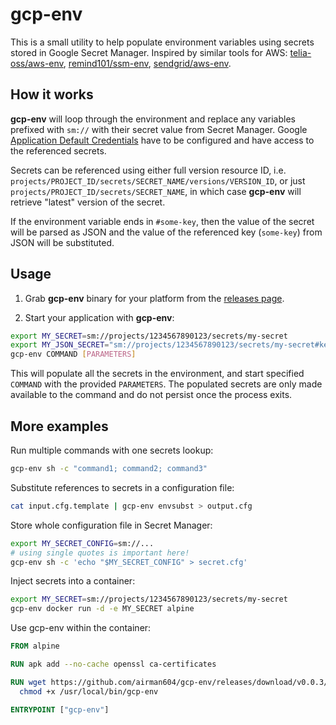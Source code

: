 # gcp-env

This is a small utility to help populate environment variables using secrets stored
in Google Secret Manager. Inspired by similar tools for AWS:
[telia-oss/aws-env](https://github.com/telia-oss/aws-env),
[remind101/ssm-env](https://github.com/remind101/ssm-env), 
[sendgrid/aws-env](https://github.com/sendgrid/aws-env).

## How it works

**gcp-env** will loop through the environment and replace any variables prefixed
with `sm://` with their secret value from Secret Manager. Google [Application
Default Credentials](https://cloud.google.com/docs/authentication/provide-credentials-adc)
have to be configured and have access to the referenced secrets.

Secrets can be referenced using either full version resource ID, i.e.
`projects/PROJECT_ID/secrets/SECRET_NAME/versions/VERSION_ID`, or just
`projects/PROJECT_ID/secrets/SECRET_NAME`, in which case **gcp-env** will retrieve
"latest" version of the secret.

If the environment variable ends in `#some-key`, then the value of the secret
will be parsed as JSON and the value of the referenced key (`some-key`) from JSON
will be substituted.

## Usage

1. Grab **gcp-env** binary for your platform from the
[releases page](https://github.com/airman604/gcp-env/releases).

2. Start your application with **gcp-env**:

```bash
export MY_SECRET=sm://projects/1234567890123/secrets/my-secret
export MY_JSON_SECRET="sm://projects/1234567890123/secrets/my-secret#key"
gcp-env COMMAND [PARAMETERS]
```

This will populate all the secrets in the environment, and start specified
`COMMAND` with the provided `PARAMETERS`. The populated secrets are only made
available to the command and do not persist once the process exits.

## More examples

Run multiple commands with one secrets lookup:

```bash
gcp-env sh -c "command1; command2; command3"
```

Substitute references to secrets in a configuration file:

```bash
cat input.cfg.template | gcp-env envsubst > output.cfg
```

Store whole configuration file in Secret Manager:

```bash
export MY_SECRET_CONFIG=sm://...
# using single quotes is important here!
gcp-env sh -c 'echo "$MY_SECRET_CONFIG" > secret.cfg'
```


Inject secrets into a container:

```bash
export MY_SECRET=sm://projects/1234567890123/secrets/my-secret
gcp-env docker run -d -e MY_SECRET alpine
```

Use gcp-env within the container:

```Dockerfile
FROM alpine

RUN apk add --no-cache openssl ca-certificates

RUN wget https://github.com/airman604/gcp-env/releases/download/v0.0.3/gcp-env_0.0.3_linux_amd64 -O /usr/local/bin/gcp-env && \
  chmod +x /usr/local/bin/gcp-env

ENTRYPOINT ["gcp-env"]
```